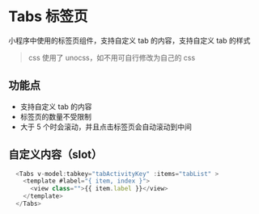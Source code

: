 # Tabs 标签页

小程序中使用的标签页组件，支持自定义 tab 的内容，支持自定义 tab 的样式

> css 使用了 unocss，如不用可自行修改为自己的 css

## 功能点
- 支持自定义 tab 的内容
- 标签页的数量不受限制
- 大于 5 个时会滚动，并且点击标签页会自动滚动到中间


## 自定义内容（slot）
```js
  <Tabs v-model:tabkey="tabActivityKey" :items="tabList" >
    <template #label="{ item, index }">
      <view class="">{{ item.label }}</view>
    </template>
  </Tabs>
```
